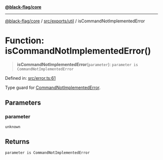 [**@black-flag/core**](../../../../README.md)

***

[@black-flag/core](../../../../README.md) / [src/exports/util](../README.md) / isCommandNotImplementedError

# Function: isCommandNotImplementedError()

> **isCommandNotImplementedError**(`parameter`): `parameter is CommandNotImplementedError`

Defined in: [src/error.ts:61](https://github.com/Xunnamius/black-flag/blob/aaa1a74457790f285cb2c85d4d6a7ee05978fc42/src/error.ts#L61)

Type guard for [CommandNotImplementedError](../classes/CommandNotImplementedError.md).

## Parameters

### parameter

`unknown`

## Returns

`parameter is CommandNotImplementedError`
